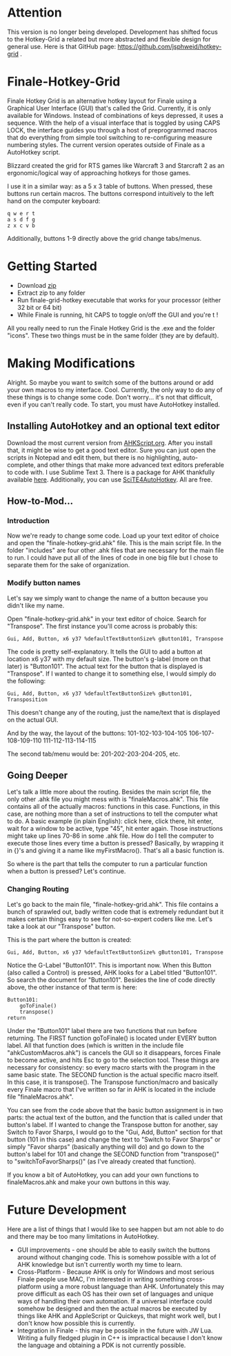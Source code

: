 # Attention
This version is no longer being developed. Development has shifted focus to the Hotkey-Grid a related but more abstracted and flexible design for general use. Here is that GitHub page: https://github.com/jsphweid/hotkey-grid .

# Finale-Hotkey-Grid
Finale Hotkey Grid is an alternative hotkey layout for Finale using a Graphical User Interface (GUI) that's called the Grid.  Currently, it is only available for Windows. Instead of combinations of keys depressed, it uses a sequence. With the help of a visual interface that is toggled by using CAPS LOCK, the interface guides you through a host of preprogrammed macros that do everything from simple tool switching to re-configuring measure numbering styles. The current version operates outside of Finale as a AutoHotkey script.

Blizzard created the grid for RTS games like Warcraft 3 and Starcraft 2 as an ergonomic/logical way of approaching hotkeys for those games.

I use it in a similar way: as a 5 x 3 table of buttons. When pressed, these buttons run certain macros.  The buttons correspond intuitively to the left hand on the computer keyboard:

```autohotkey
q w e r t
a s d f g
z x c v b
```

Additionally, buttons 1-9 directly above the grid change tabs/menus.

# Getting Started
- Download [zip](https://github.com/jsphweid/Finale-Hotkey-Grid/archive/v0.19.zip)
- Extract zip to any folder
- Run finale-grid-hotkey executable that works for your processor (either 32 bit or 64 bit)
- While Finale is running, hit CAPS to toggle on/off the GUI and you're t
!

All you really need to run the Finale Hotkey Grid is the .exe and the folder "icons".  These two things must be in the same folder (they are by default).

# Making Modifications
Alright.  So maybe you want to switch some of the buttons around or add your own macros to my interface.  Cool.  Currently, the only way to do any of these things is to change some code.  Don't worry... it's not that difficult, even if you can't really code.  To start, you must have AutoHotkey installed.

## Installing AutoHotkey and an optional text editor
Download the most current version from [AHKScript.org](http://ahkscript.org/).  After you install that, it might be wise to get a good text editor.  Sure you can just open the scripts in Notepad and edit them, but there is no highlighting, auto-complete, and other things that make more advanced text editors preferable to code with.  I use Sublime Text 3.  There is a package for AHK thankfully available [here](https://github.com/ahkscript/SublimeAutoHotkey).  Additionally, you can use [SciTE4AutoHotkey](http://fincs.ahk4.net/scite4ahk/).  All are free.

## How-to-Mod...

### Introduction
Now we're ready to change some code. Load up your text editor of choice and open the "finale-hotkey-grid.ahk" file.  This is the main script file. In the folder "includes" are four other .ahk files that are necessary for the main file to run. I could have put all of the lines of code in one big file but I chose to separate them for the sake of organization.  

### Modify button names
Let's say we simply want to change the name of a button because you didn't like my name.

Open "finale-hotkey-grid.ahk" in your text editor of choice. Search for "Transpose". The first instance you'll come across is probably this:
```autohotkey
Gui, Add, Button, x6 y37 %defaultTextButtonSize% gButton101, Transpose
```
The code is pretty self-explanatory. It tells the GUI to add a button at location x6 y37 with my default size. The button's g-label (more on that later) is "Button101". The actual text for the button that is displayed is "Transpose".  If I wanted to change it to something else, I would simply do the following:
```autohotkey
Gui, Add, Button, x6 y37 %defaultTextButtonSize% gButton101, Transposition
```
This doesn't change any of the routing, just the name/text that is displayed on the actual GUI.

And by the way, the layout of the buttons:
101-102-103-104-105
106-107-108-109-110
111-112-113-114-115

The second tab/menu would be:
201-202-203-204-205, etc.

## Going Deeper
Let's talk a little more about the routing. Besides the main script file, the only other .ahk file you might mess with is "finaleMacros.ahk". This file contains all of the actually macros: functions in this case. Functions, in this case, are nothing more than a set of instructions to tell the computer what to do. A basic example (in plain English): click here, click there, hit enter, wait for a window to be active, type "45", hit enter again. Those instructions might take up lines 70-86 in some .ahk file. How do I tell the computer to execute those lines every time a button is pressed? Basically, by wrapping it in {}'s and giving it a name like myFirstMacro(). That's all a basic function is.

So where is the part that tells the computer to run a particular function when a button is pressed?  Let's continue.

### Changing Routing

Let's go back to the main file, "finale-hotkey-grid.ahk". This file contains a bunch of sprawled out, badly written code that is extremely redundant but it makes certain things easy to see for not-so-expert coders like me. Let's take a look at our "Transpose" button.

This is the part where the button is created:
```autohotkey
Gui, Add, Button, x6 y37 %defaultTextButtonSize% gButton101, Transpose
```
Notice the G-Label "Button101".  This is important now.  When this Button (also called a Control) is pressed, AHK looks for a Label titled "Button101".  So search the document for "Button101".  Besides the line of code directly above, the other instance of that term is here:

```autohotkey
Button101:
	goToFinale()
	transpose()
return
```

Under the "Button101" label there are two functions that run before returning. The FIRST function goToFinale() is located under EVERY button label. All that function does (which is written in the include file "ahkCustomMacros.ahk") is cancels the GUI so it disappears, forces Finale to become active, and hits Esc to go to the selection tool. These things are necessary for consistency: so every macro starts with the program in the same basic state. The SECOND function is the actual specific macro itself.  In this case, it is transpose().  The Transpose function/macro and basically every Finale macro that I've written so far in AHK is located in the include file "finaleMacros.ahk".

You can see from the code above that the basic button assignment is in two parts: the actual text of the button, and the function that is called under that button's label. If I wanted to change the Transpose button for another, say Switch to Favor Sharps, I would go to the "Gui, Add, Button" section for that button (101 in this case) and change the text to "Switch to Favor Sharps" or simply "Favor sharps" (basically anything will do) and go down to the button's label for 101 and change the SECOND function from "transpose()" to "switchToFavorSharps()" (as I've already created that function).

If you know a bit of AutoHotkey, you can add your own functions to finaleMacros.ahk and make your own buttons in this way.

# Future Development

Here are a list of things that I would like to see happen but am not able to do and there may be too many limitations in AutoHotkey.
- GUI improvements - one should be able to easily switch the buttons around without changing code.  This is somehow possible with a lot of AHK knowledge but isn't currently worth my time to learn.
- Cross-Platform - Because AHK is only for Windows and most serious Finale people use MAC, I'm interested in writing something cross-platform using a more robust language than AHK.  Unfortunately this may prove difficult as each OS has their own set of languages and unique ways of handling their own automation.  If a universal interface could somehow be designed and then the actual macros be executed by things like AHK and AppleScript or Quickeys, that might work well, but I don't know how possible this is currently.
- Integration in Finale - this may be possible in the future with JW Lua.  Writing a fully fledged plugin in C++ is impractical because I don't know the language and obtaining a PDK is not currently possible.

